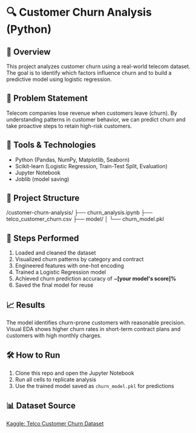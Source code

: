 # 🔍 Customer Churn Analysis (Python)

## 📌 Overview
This project analyzes customer churn using a real-world telecom dataset. The goal is to identify which factors influence churn and to build a predictive model using logistic regression.

## 🧠 Problem Statement
Telecom companies lose revenue when customers leave (churn). By understanding patterns in customer behavior, we can predict churn and take proactive steps to retain high-risk customers.

## 🧰 Tools & Technologies
- Python (Pandas, NumPy, Matplotlib, Seaborn)
- Scikit-learn (Logistic Regression, Train-Test Split, Evaluation)
- Jupyter Notebook
- Joblib (model saving)

## 📂 Project Structure
/customer-churn-analysis/
├── churn_analysis.ipynb
├── telco_customer_churn.csv
├── model/
│ └── churn_model.pkl


## 🚀 Steps Performed
1. Loaded and cleaned the dataset
2. Visualized churn patterns by category and contract
3. Engineered features with one-hot encoding
4. Trained a Logistic Regression model
5. Achieved churn prediction accuracy of ~**[your model's score]%**
6. Saved the final model for reuse

## 📈 Results
The model identifies churn-prone customers with reasonable precision. Visual EDA shows higher churn rates in short-term contract plans and customers with high monthly charges.

## 🛠️ How to Run
1. Clone this repo and open the Jupyter Notebook
2. Run all cells to replicate analysis
3. Use the trained model saved as `churn_model.pkl` for predictions

## 📊 Dataset Source
[Kaggle: Telco Customer Churn Dataset](https://www.kaggle.com/datasets/blastchar/telco-customer-churn)
